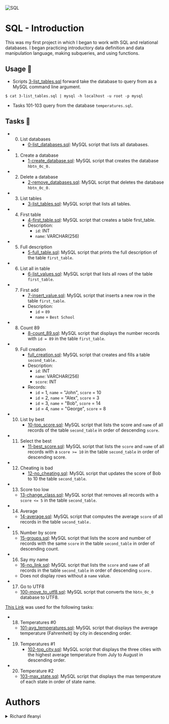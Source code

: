 
![SQL](https://user-images.githubusercontent.com/83041703/225239730-7826a74c-63f9-4a4f-a543-2967f547da52.jpg)

# SQL - Introduction

This was my first project in which I began to work with SQL and relational databases. I began practicing introductory data definition and data manipulation language, making subqueries, and using functions.

## Usage 🐋

- Scripts [3-list_tables.sql](https://github.com/richard-1257/alx-higher_level_programming/blob/master/0x0D-SQL_introduction/3-list_tables.sql) forward take the database to query from as a MySQL command line argument.

`$ cat 3-list_tables.sql | mysql -h localhost -u root -p mysql`

- Tasks 101-103 query from the database `temperatures.sql`.

## Tasks 📃
- 0. List databases
     - [0-list_databases.sql](https://github.com/richard-1257/alx-higher_level_programming/blob/master/0x0D-SQL_introduction/0-list_databases.sql): MySQL script that lists all databases.
     
- 1. Create a database
     - [1-create_database.sql](https://github.com/richard-1257/alx-higher_level_programming/blob/master/0x0D-SQL_introduction/1-create_database_if_missing.sql): MySQL script that creates the database `hbtn_0c_0.`
     
- 2. Delete a database
     - [2-remove_databases.sql](https://github.com/richard-1257/alx-higher_level_programming/blob/master/0x0D-SQL_introduction/2-remove_database.sql): MySQL script that deletes the database `hbtn_0c_0.`

- 3. List tables
     - [3-list_tables.sql](https://github.com/richard-1257/alx-higher_level_programming/blob/master/0x0D-SQL_introduction/3-list_tables.sql): MySQL script that lists all tables.

- 4. First table
     - [4-first_table.sql](https://github.com/richard-1257/alx-higher_level_programming/blob/master/0x0D-SQL_introduction/4-first_table.sql): MySQL script that creates a table first_table.
     - Description:
         - `id`: INT
         - `name`: VARCHAR(256)
     
- 5. Full description
     - [5-full_table.sql](https://github.com/richard-1257/alx-higher_level_programming/blob/master/0x0D-SQL_introduction/5-full_table.sql): MySQL script that prints the full description of the table `first_table`.
     
- 6. List all in table
     - [6-list_values.sql](https://github.com/richard-1257/alx-higher_level_programming/blob/master/0x0D-SQL_introduction/6-list_values.sql): MySQL script that lists all rows of the table `first_table`.
     
- 7. First add
     - [7-insert_value.sql](https://github.com/richard-1257/alx-higher_level_programming/blob/master/0x0D-SQL_introduction/7-insert_value.sql): MySQL script that inserts a new row in the table `first_table`.
     - Description:
         - `id` = `89`
         - `name` = `Best School`
- 8. Count 89
     - [8-count_89.sql](https://github.com/richard-1257/alx-higher_level_programming/blob/master/0x0D-SQL_introduction/8-count_89.sql): MySQL script that displays the number records with `id = 89` in the table `first_table`.
     
- 9. Full creation
     - [full_creation.sql](https://github.com/richard-1257/alx-higher_level_programming/blob/master/0x0D-SQL_introduction/9-full_creation.sql): MySQL script that creates and fills a table `second_table.`
     - Description:
         - `id`: INT
         - `name`: VARCHAR(256)
         - `score`: INT
     - Records:
         - `id` = 1, `name` = "John", `score` = 10
         - `id` = 2, `name` = "Alex", `score` = 3
         - `id` = 3, `name` = "Bob", `score` = 14
         - `id` = 4, `name` = "George", `score` = 8
     
- 10. List by best
      - [10-top_score.sql](https://github.com/richard-1257/alx-higher_level_programming/blob/master/0x0D-SQL_introduction/10-top_score.sql): MySQL script that lists the score and `name` of all records of the table `second_table` in order of descending `score`.
      
- 11. Select the best
      - [11-best_score.sql](https://github.com/richard-1257/alx-higher_level_programming/blob/master/0x0D-SQL_introduction/11-best_score.sql): MySQL script that lists the `score` and `name` of all records with a `score >= 10` in the table `second_table` in order of descending score.
      
- 12. Cheating is bad
      - [12-no_cheating.sql](https://github.com/richard-1257/alx-higher_level_programming/blob/master/0x0D-SQL_introduction/12-no_cheating.sql): MySQL script that updates the score of Bob to 10 the table `second_table`.
     
- 13. Score too low
     - [13-change_class.sql](https://github.com/richard-1257/alx-higher_level_programming/blob/master/0x0D-SQL_introduction/13-change_class.sql): MySQL script that removes all records with a `score <= 5` in the table `second_table`.
     
- 14. Average
     - [14-average.sql](https://github.com/richard-1257/alx-higher_level_programming/blob/master/0x0D-SQL_introduction/14-average.sql): MySQL script that computes the average `score` of all records in the table `second_table.`

- 15. Number by score
     - [15-groups.sql](https://github.com/richard-1257/alx-higher_level_programming/blob/master/0x0D-SQL_introduction/15-groups.sql): MySQL script that lists the score and number of records with the same `score` in the table `second_table` in order of descending count.
     
- 16. Say my name
     - [16-no_link.sql](https://github.com/richard-1257/alx-higher_level_programming/blob/master/0x0D-SQL_introduction/16-no_link.sql): MySQL script that lists the `score` and `name` of all records in the table `second_table` in order of descending `score.`
     - Does not display rows without a `name` value.
     
- 17. Go to UTF8
     - [100-move_to_utf8.sql](https://github.com/richard-1257/alx-higher_level_programming/blob/master/0x0D-SQL_introduction/100-move_to_utf8.sql): MySQL script that converts the `hbtn_0c_0` database to UTF8.

[This Link](https://s3.amazonaws.com/intranet-projects-files/holbertonschool-higher-level_programming+/272/temperatures.sql) was used for the following tasks:
     
- 18. Temperatures #0
     - [101-avg_temperatures.sql](https://github.com/richard-1257/alx-higher_level_programming/blob/master/0x0D-SQL_introduction/101-avg_temperatures.sql): MySQL script that displays the average temperature (Fahrenheit) by city in descending order.
     
- 19. Temperatures #1
      - [102-top_city.sql](https://github.com/richard-1257/alx-higher_level_programming/blob/master/0x0D-SQL_introduction/102-top_city.sql): MySQL script that displays the three cities with the highest average temperature from July to August in descending order.

- 20. Temperature #2
     - [103-max_state.sql](https://github.com/richard-1257/alx-higher_level_programming/blob/master/0x0D-SQL_introduction/103-max_state.sql): MySQL script that displays the max temperature of each state in order of state name.
     
      
# Authors
<details><summary>Richard ifeanyi</summary>
